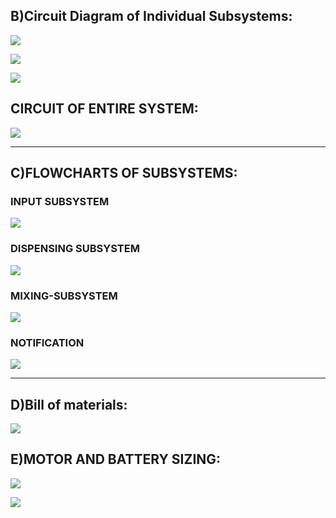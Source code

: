 
## B)Circuit Diagram of Individual Subsystems:


![](https://github.com/f-division-2019-2020-odd/Repo-03/blob/master/WhatsApp%20Image%202019-10-15%20at%2015.54.30(1).jpeg?raw=true)




![](https://github.com/f-division-2019-2020-odd/Repo-03/blob/master/Screenshot%20(88).png?raw=true)




![](https://github.com/f-division-2019-2020-odd/Repo-03/blob/master/Screenshot%20(86).png?raw=true)

## CIRCUIT OF ENTIRE SYSTEM:
![](https://github.com/f-division-2019-2020-odd/Repo-03/blob/master/Screenshot%20(85).png?raw=true)


***

## C)FLOWCHARTS OF SUBSYSTEMS:

### INPUT SUBSYSTEM
![](https://github.com/f-division-2019-2020-odd/Repo-03/blob/master/INPUT.jpg?raw=true)

### DISPENSING SUBSYSTEM
![](https://github.com/f-division-2019-2020-odd/Repo-03/blob/master/DISPENSING-SUBSYSTEM.jpg?raw=true)

### MIXING-SUBSYSTEM
![](https://github.com/f-division-2019-2020-odd/Repo-03/blob/master/MIXING-SUBSYSTEM.jpg?raw=true)

### NOTIFICATION
![](https://github.com/f-division-2019-2020-odd/Repo-03/blob/master/NOTIFICATION.jpg?raw=true)

***


## D)Bill of materials:

![](https://github.com/f-division-2019-2020-odd/Repo-03/blob/master/Annotation%202019-10-21%20110811.png)

## E)MOTOR AND BATTERY SIZING:

![](https://github.com/f-division-2019-2020-odd/Repo-03/blob/master/WhatsApp%20Image%202019-12-08%20at%204.56.32%20PM%20(2).jpeg?raw=true)

![](https://github.com/f-division-2019-2020-odd/Repo-03/blob/master/WhatsApp%20Image%202019-12-08%20at%204.56.32%20PM%20(1).jpeg?raw=true)
